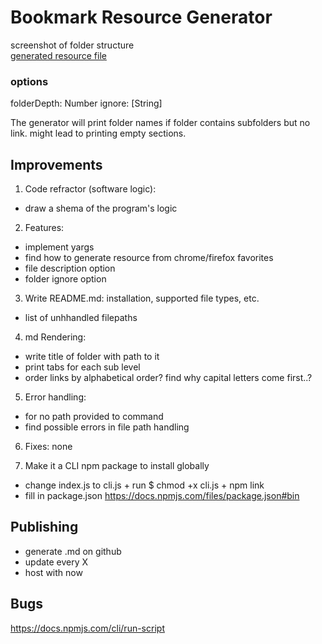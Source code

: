 # Bookmark Resource Generator

screenshot of folder structure  
[generated resource file](./output/dev-tools-and-resources.md)

### options

folderDepth: Number
ignore: [String]

The generator will print folder names if folder contains subfolders but no link. might lead to printing empty sections.

## Improvements

1. Code refractor (software logic):

- draw a shema of the program's logic

2. Features:

- implement yargs
- find how to generate resource from chrome/firefox favorites
- file description option
- folder ignore option

3. Write README.md: installation, supported file types, etc.

- list of unhhandled filepaths

4. md Rendering:

- write title of folder with path to it
- print tabs for each sub level
- order links by alphabetical order? find why capital letters come first..?

5. Error handling:

- for no path provided to command
- find possible errors in file path handling

6. Fixes: none

7. Make it a CLI npm package to install globally

- change index.js to cli.js + run \$ chmod +x cli.js + npm link
- fill in package.json https://docs.npmjs.com/files/package.json#bin

## Publishing

- generate .md on github
- update every X
- host with now

## Bugs

https://docs.npmjs.com/cli/run-script
